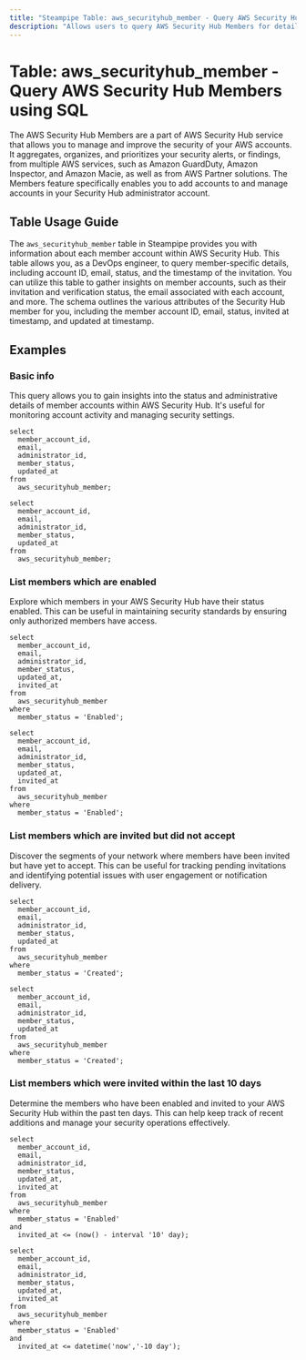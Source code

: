 ```yaml
---
title: "Steampipe Table: aws_securityhub_member - Query AWS Security Hub Members using SQL"
description: "Allows users to query AWS Security Hub Members for detailed information about each member's account, including its ID, email, status, and more."
---
```


# Table: aws_securityhub_member - Query AWS Security Hub Members using SQL

The AWS Security Hub Members are a part of AWS Security Hub service that allows you to manage and improve the security of your AWS accounts. It aggregates, organizes, and prioritizes your security alerts, or findings, from multiple AWS services, such as Amazon GuardDuty, Amazon Inspector, and Amazon Macie, as well as from AWS Partner solutions. The Members feature specifically enables you to add accounts to and manage accounts in your Security Hub administrator account.

## Table Usage Guide

The `aws_securityhub_member` table in Steampipe provides you with information about each member account within AWS Security Hub. This table allows you, as a DevOps engineer, to query member-specific details, including account ID, email, status, and the timestamp of the invitation. You can utilize this table to gather insights on member accounts, such as their invitation and verification status, the email associated with each account, and more. The schema outlines the various attributes of the Security Hub member for you, including the member account ID, email, status, invited at timestamp, and updated at timestamp.

## Examples

### Basic info
This query allows you to gain insights into the status and administrative details of member accounts within AWS Security Hub. It's useful for monitoring account activity and managing security settings.

```sql+postgres
select
  member_account_id,
  email,
  administrator_id,
  member_status,
  updated_at
from
  aws_securityhub_member;
```

```sql+sqlite
select
  member_account_id,
  email,
  administrator_id,
  member_status,
  updated_at
from
  aws_securityhub_member;
```

### List members which are enabled
Explore which members in your AWS Security Hub have their status enabled. This can be useful in maintaining security standards by ensuring only authorized members have access.

```sql+postgres
select
  member_account_id,
  email,
  administrator_id,
  member_status,
  updated_at,
  invited_at
from
  aws_securityhub_member
where
  member_status = 'Enabled';
```

```sql+sqlite
select
  member_account_id,
  email,
  administrator_id,
  member_status,
  updated_at,
  invited_at
from
  aws_securityhub_member
where
  member_status = 'Enabled';
```

### List members which are invited but did not accept
Discover the segments of your network where members have been invited but have yet to accept. This can be useful for tracking pending invitations and identifying potential issues with user engagement or notification delivery.

```sql+postgres
select
  member_account_id,
  email,
  administrator_id,
  member_status,
  updated_at
from
  aws_securityhub_member
where
  member_status = 'Created';
```

```sql+sqlite
select
  member_account_id,
  email,
  administrator_id,
  member_status,
  updated_at
from
  aws_securityhub_member
where
  member_status = 'Created';
```

### List members which were invited within the last 10 days
Determine the members who have been enabled and invited to your AWS Security Hub within the past ten days. This can help keep track of recent additions and manage your security operations effectively.

```sql+postgres
select
  member_account_id,
  email,
  administrator_id,
  member_status,
  updated_at,
  invited_at
from
  aws_securityhub_member
where
  member_status = 'Enabled'
and
  invited_at <= (now() - interval '10' day);
```

```sql+sqlite
select
  member_account_id,
  email,
  administrator_id,
  member_status,
  updated_at,
  invited_at
from
  aws_securityhub_member
where
  member_status = 'Enabled'
and
  invited_at <= datetime('now','-10 day');
```